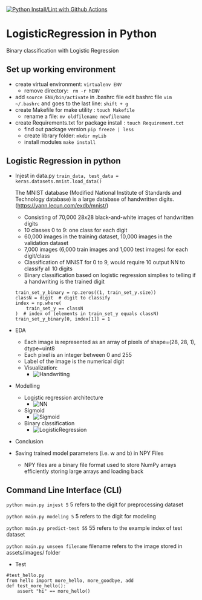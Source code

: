 [![Python Install/Lint with Github Actions](https://github.com/sktan888/BinaryNNLogisticRegressionPractice/actions/workflows/main.yml/badge.svg)](https://github.com/sktan888/BinaryNNLogisticRegressionPractice/actions/workflows/main.yml)

# LogisticRegression in Python
Binary classification with Logistic Regression 

## Set up working environment
* create virtual environment: ```virtualenv ENV```
    - remove directory: ``` rm -r hENV```
* add ```source ENV/bin/activate``` in .bashrc file
    edit bashrc file ```vim ~/.bashrc``` and goes to the last line: ```shift + g``` 
* create Makefile for make utility : ``` touch Makefile ```
    - rename a file: ```mv oldfilename newfilename```
* create Requirements.txt for package install : ``` touch Requirement.txt ```
    - find out package version ```pip freeze | less```
    - create library folder: ``` mkdir myLib ```
    - install modules ``` make install ```



## Logistic Regression in python
* Injest in data.py ``` train_data, test_data = keras.datasets.mnist.load_data() ```

    The MNIST database (Modified National Institute of Standards and Technology database) is a large database of handwritten digits. (https://yann.lecun.com/exdb/mnist/)
    - Consisting of 70,000 28x28 black-and-white images of handwritten digits
    - 10 classes 0 to 9: one class for each  digit
    - 60,000 images in the training dataset, 10,000 images in the validation dataset
    - 7,000 images (6,000 train images and 1,000 test images) for each digit/class
    - Classification of MNIST for 0 to 9, would require 10 output NN to classify all 10 digits
    - Binary classification based on logistic regression simplies to telling if a handwriting is the trained digit
    ``` 
    train_set_y_binary = np.zeros((1, train_set_y.size))
    classN = digit  # digit to classify
    index = np.where(
        train_set_y == classN
    )  # index of (elements in train_set_y equals classN)
    train_set_y_binary[0, index[1]] = 1
    ```
* EDA
    - Each image is represented as an array of pixels of shape=(28, 28, 1), dtype=uint8
    - Each pixel is an integer between 0 and 255 
    - Label of the image is the numerical digit
    - Visualization:
        - ![Handwriting](/assets/images/digitHW.png)

* Modelling
    - Logistic regression architecture
        - ![NN](/assets/images/nn.png)
    - Sigmoid 
        - ![Sigmoid](/assets/images/sigmoid.png)
    - Binary classification
        - ![LogisticRegression](/assets/images/lr.webp) 
* Conclusion

* Saving trained model parameters (i.e. w and b) in NPY Files
    - NPY files are a binary file format used to store NumPy arrays efficiently storing large arrays and loading back


## Command Line Interface (CLI)
``` python main.py injest 5 ``` 5 refers to the digit for preprocessing dataset

``` python main.py modeling 5 ``` 5 refers to the digit for modeling

``` python main.py predict-test 55 ``` 55 refers to the example index of test dataset

``` python main.py unseen filename ``` filename refers to the image stored in assets/images/ folder

* Test
```
#test_hello.py
from hello import more_hello, more_goodbye, add
def test_more_hello():
    assert "hi" == more_hello()
```
